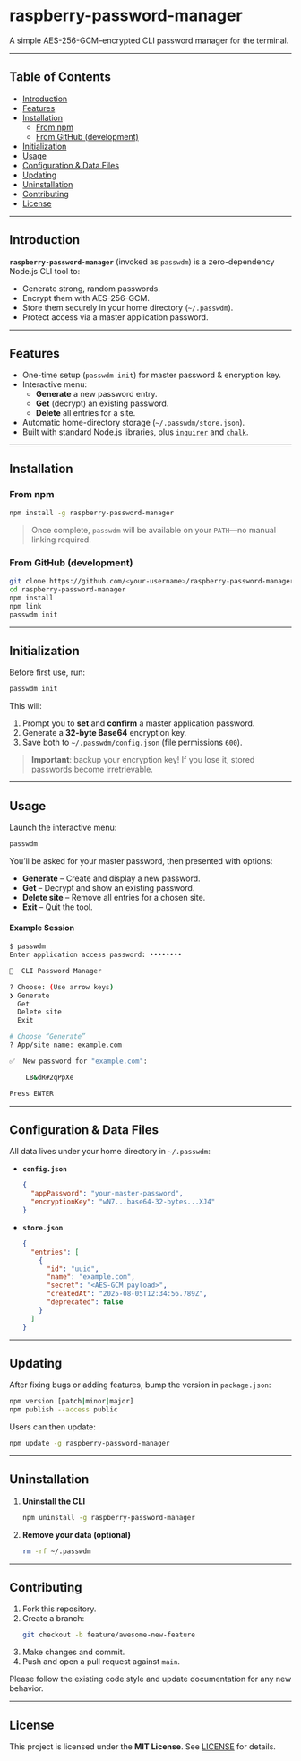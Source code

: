 # raspberry-password-manager

A simple AES-256-GCM–encrypted CLI password manager for the terminal.

---

## Table of Contents

- [Introduction](#introduction)  
- [Features](#features)  
- [Installation](#installation)  
  - [From npm](#from-npm)  
  - [From GitHub (development)](#from-github-development)  
- [Initialization](#initialization)  
- [Usage](#usage)  
- [Configuration & Data Files](#configuration--data-files)  
- [Updating](#updating)  
- [Uninstallation](#uninstallation)  
- [Contributing](#contributing)  
- [License](#license)  

---

## Introduction

**`raspberry-password-manager`** (invoked as `passwdm`) is a zero-dependency Node.js CLI tool to:

- Generate strong, random passwords.  
- Encrypt them with AES-256-GCM.  
- Store them securely in your home directory (`~/.passwdm`).  
- Protect access via a master application password.  

---

## Features

- One-time setup (`passwdm init`) for master password & encryption key.  
- Interactive menu:  
  - **Generate** a new password entry.  
  - **Get** (decrypt) an existing password.  
  - **Delete** all entries for a site.  
- Automatic home-directory storage (`~/.passwdm/store.json`).  
- Built with standard Node.js libraries, plus [`inquirer`](https://npmjs.com/package/inquirer) and [`chalk`](https://npmjs.com/package/chalk).

---

## Installation

### From npm

```bash
npm install -g raspberry-password-manager
```

> Once complete, `passwdm` will be available on your `PATH`—no manual linking required.

### From GitHub (development)

```bash
git clone https://github.com/<your-username>/raspberry-password-manager.git
cd raspberry-password-manager
npm install
npm link
passwdm init
```

---

## Initialization

Before first use, run:

```bash
passwdm init
```

This will:

1. Prompt you to **set** and **confirm** a master application password.  
2. Generate a **32-byte Base64** encryption key.  
3. Save both to `~/.passwdm/config.json` (file permissions `600`).  

> **Important**: backup your encryption key! If you lose it, stored passwords become irretrievable.

---

## Usage

Launch the interactive menu:

```bash
passwdm
```

You’ll be asked for your master password, then presented with options:

- **Generate** – Create and display a new password.  
- **Get**      – Decrypt and show an existing password.  
- **Delete site** – Remove all entries for a chosen site.  
- **Exit**     – Quit the tool.

#### Example Session

```bash
$ passwdm
Enter application access password: ••••••••

🔐  CLI Password Manager

? Choose: (Use arrow keys)
❯ Generate
  Get
  Delete site
  Exit

# Choose “Generate”
? App/site name: example.com

✅  New password for "example.com":

    L8&dR#2qPpXe

Press ENTER
```

---

## Configuration & Data Files

All data lives under your home directory in `~/.passwdm`:

- **`config.json`**  
  ```json
  {
    "appPassword": "your-master-password",
    "encryptionKey": "wN7...base64-32-bytes...XJ4"
  }
  ```
- **`store.json`**  
  ```json
  {
    "entries": [
      {
        "id": "uuid",
        "name": "example.com",
        "secret": "<AES-GCM payload>",
        "createdAt": "2025-08-05T12:34:56.789Z",
        "deprecated": false
      }
    ]
  }
  ```

---

## Updating

After fixing bugs or adding features, bump the version in `package.json`:

```bash
npm version [patch|minor|major]
npm publish --access public
```

Users can then update:

```bash
npm update -g raspberry-password-manager
```

---

## Uninstallation

1. **Uninstall the CLI**  
   ```bash
   npm uninstall -g raspberry-password-manager
   ```
2. **Remove your data (optional)**  
   ```bash
   rm -rf ~/.passwdm
   ```

---

## Contributing

1. Fork this repository.  
2. Create a branch:  
   ```bash
   git checkout -b feature/awesome-new-feature
   ```
3. Make changes and commit.  
4. Push and open a pull request against `main`.

Please follow the existing code style and update documentation for any new behavior.

---

## License

This project is licensed under the **MIT License**. See [LICENSE](LICENSE) for details.  
